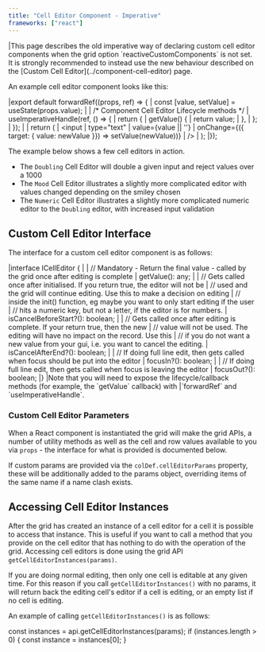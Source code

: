 ```yaml
---
title: "Cell Editor Component - Imperative"
frameworks: ["react"]
---
```


<warning>
|This page describes the old imperative way of declaring custom cell editor components when the grid option `reactiveCustomComponents` is not set. It is strongly recommended to instead use the new behaviour described on the [Custom Cell Editor](../component-cell-editor) page.
</warning>

An example cell editor component looks like this:

<snippet transform={false} language="jsx">
|export default forwardRef((props, ref) => {
|    const [value, setValue] = useState(props.value);
|
|    /* Component Cell Editor Lifecycle methods */
|    useImperativeHandle(ref, () => {
|        return {
|            getValue() {
|                return value;
|            },
|        };
|    });
|
|    return (
|        &lt;input
|            type="text"
|            value={value || ''}
|            onChange={({ target: { value: newValue }}) => setValue(newValue))}
|        />
|    );
|});
</snippet>

The example below shows a few cell editors in action.

- The `Doubling` Cell Editor will double a given input and reject values over a 1000
- The `Mood` Cell Editor illustrates a slightly more complicated editor with values changed depending on the smiley chosen
- The `Numeric` Cell Editor illustrates a slightly more complicated numeric editor to the `Doubling` editor, with increased input validation

<grid-example title='Simple Editor Components' name='component-editor' type='mixed' options='{ "exampleHeight": 370 }'></grid-example>

## Custom Cell Editor Interface

The interface for a custom cell editor component is as follows:

<snippet transform={false} language="ts">
|interface ICellEditor {
|
|    // Mandatory - Return the final value - called by the grid once after editing is complete
|    getValue(): any;
|
|    // Gets called once after initialised. If you return true, the editor will not be
|    // used and the grid will continue editing. Use this to make a decision on editing
|    // inside the init() function, eg maybe you want to only start editing if the user
|    // hits a numeric key, but not a letter, if the editor is for numbers.
|    isCancelBeforeStart?(): boolean;
|
|    // Gets called once after editing is complete. If your return true, then the new
|    // value will not be used. The editing will have no impact on the record. Use this
|    // if you do not want a new value from your gui, i.e. you want to cancel the editing.
|    isCancelAfterEnd?(): boolean;
|
|    // If doing full line edit, then gets called when focus should be put into the editor
|    focusIn?(): boolean;
|
|    // If doing full line edit, then gets called when focus is leaving the editor
|    focusOut?(): boolean;
|}
</snippet>

<note>
|Note that you will need to expose the lifecycle/callback methods (for example, the `getValue` callback) with
|`forwardRef` and `useImperativeHandle`.
</note>

### Custom Cell Editor Parameters

When a React component is instantiated the grid will make the grid APIs, a number of utility methods as well as the cell and
row values available to you via `props` - the interface for what is provided is documented below.

If custom params are provided via the `colDef.cellEditorParams` property, these
will be additionally added to the params object, overriding items of the same name if a name clash exists.

<interface-documentation interfaceName='ICellEditorParams'></interface-documentation>

## Accessing Cell Editor Instances

After the grid has created an instance of a cell editor for a cell it is possible to access that instance. This is useful if you want to call a method that you provide on the cell editor that has nothing to do with the operation of the grid. Accessing cell editors is done using the grid API `getCellEditorInstances(params)`.

<api-documentation source='grid-api/api.json' section='editing' names='["getCellEditorInstances"]'></api-documentation>

If you are doing normal editing, then only one cell is editable at any given time. For this reason if you call `getCellEditorInstances()` with no params, it will return back the editing cell's editor if a cell is editing, or an empty list if no cell is editing.

An example of calling `getCellEditorInstances()` is as follows:

<snippet transform={false}>
const instances = api.getCellEditorInstances(params);
if (instances.length > 0) {
    const instance = instances[0];
}
</snippet>
